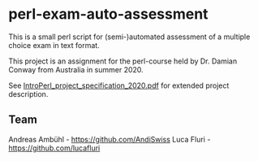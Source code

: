 # perl-exam-auto-assessment
This is a small perl script for (semi-)automated assessment of a multiple choice exam in text format.

This project is an assignment for the perl-course held by Dr. Damian Conway from Australia in summer 2020.

See [IntroPerl_project_specification_2020.pdf](IntroPerl_project_specification_2020.pdf) 
for extended project description.

## Team
Andreas Ambühl - https://github.com/AndiSwiss
Luca Fluri - https://github.com/lucafluri
